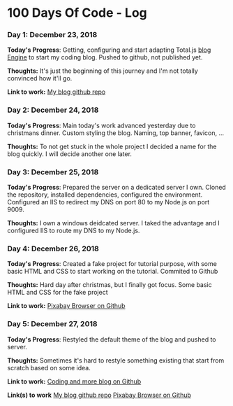 # 100 Days Of Code - Log

### Day 1: December 23, 2018

**Today's Progress**: Getting, configuring and start adapting Total.js [blog Engine](https://github.com/totaljs/blogengine) to start my coding blog. Pushed to github, not published yet.

**Thoughts:** It's just the beginning of this journey and I'm not totally convinced how it'll go.

**Link to work:** [My blog github repo](https://github.com/kriyeng/coding-and-more-blog)

### Day 2: December 24, 2018

**Today's Progress**: Main today's work advanced yesterday due to christmans dinner. Custom styling the blog. Naming, top banner, favicon, ...

**Thoughts:** To not get stuck in the whole project I decided a name for the blog quickly. I will decide another one later.

### Day 3: December 25, 2018

**Today's Progress**: Prepared the server on a dedicated server I own. Cloned the repository, installed dependencies, configured the environment. Configured an IIS to redirect my DNS on port 80 to my Node.js on port 9009.

**Thoughts:** I own a windows deidcated server. I taked the advantage and I configured IIS to route my DNS to my Node.js.

### Day 4: December 26, 2018

**Today's Progress**: Created a fake project for tutorial purpose, with some basic HTML and CSS to start working on the tutorial. Commited to Github

**Thoughts:** Hard day after christmas, but I finally got focus. Some basic HTML and CSS for the fake project

**Link to work:** [Pixabay Browser on Github](https://github.com/kriyeng/pixabay-browser/)

### Day 5: December 27, 2018

**Today's Progress**: Restyled the default theme of the blog and pushed to server.

**Thoughts:** Sometimes it's hard to restyle something existing that start from scratch based on some idea.

**Link to work:** [Coding and more blog on Github](https://github.com/kriyeng/coding-and-more-blog)

**Link(s) to work**
[My blog github repo](https://github.com/kriyeng/coding-and-more-blog)
[Pixabay Browser on Github](https://github.com/kriyeng/pixabay-browser/)
